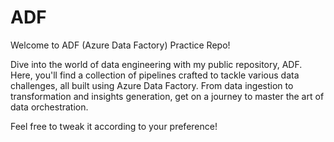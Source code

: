 # ADF
Welcome to ADF (Azure Data Factory) Practice Repo!

Dive into the world of data engineering with my public repository, ADF. Here, you'll find a collection of pipelines crafted to tackle various data challenges, all built using Azure Data Factory. From data ingestion to transformation and insights generation, get on a journey to master the art of data orchestration.

Feel free to tweak it according to your preference!

